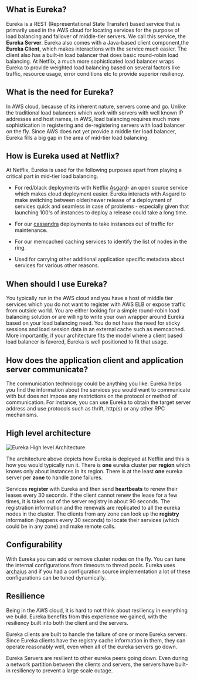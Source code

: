 ## What is Eureka?

Eureka is a REST (Representational State Transfer) based service that is primarily used in the AWS cloud for locating services for the purpose of load balancing and failover of middle-tier servers. We call this service, the **Eureka Server**. Eureka also comes with a Java-based client component,the **Eureka Client**, which makes interactions with the service much easier. The client also has a built-in load balancer that does basic round-robin load balancing. At Netflix, a much more sophisticated load balancer wraps Eureka to provide weighted load balancing based on several factors like traffic, resource usage, error conditions etc to provide superior resiliency.

## What is the need for Eureka?

In AWS cloud, because of its inherent nature, servers come and go. Unlike the traditional load balancers which work with servers with well known IP addresses and host names, in AWS, load balancing requires much more sophistication in registering and de-registering servers with load balancer on the fly. Since AWS does not yet provide a middle tier load balancer, Eureka fills a big gap in the area of mid-tier load balancing.

## How is Eureka used at Netflix?

At Netflix, Eureka is used for the following purposes apart from playing a critical part in mid-tier load balancing.

* For red/black deployments with Netflix [Asgard](https://github.com/Netflix/asgard)- an open source service which makes cloud deployment easier. Eureka interacts with Asgard to make switching between older/newer release of a deployment of services quick and seamless in case of problems - especially given that launching 100's of instances to deploy a release could take a long time.

* For our [cassandra](https://github.com/Netflix/Priam) deployments to take instances out of traffic for maintenance.

* For our memcached caching services to identify the list of nodes in the ring.

* Used for carrying other additional application specific metadata about services for various other reasons.

## When should I use Eureka?

You typically run in the AWS cloud and you have a host of middle tier services which you do not want to register with AWS ELB or expose traffic from outside world. You are either looking for a simple round-robin load balancing solution or are willing to write your own wrapper around Eureka based on your load balancing need. You do not have the need for sticky sessions and load session data in an external cache such as memcached. More importantly, if your architecture fits the model where a client based load balancer is favored, Eureka is well positioned to fit that usage.

## How does the application client and application server communicate? 

The communication technology could be anything you like. Eureka helps you find the information about the services you would want to communicate with but does not impose any restrictions on the protocol or method of communication. For instance, you can use Eureka to obtain the target server address and use protocols such as thrift, http(s) or any other RPC mechanisms.

## High level architecture

![Eureka High level Architecture](https://github.com/Netflix/eureka/raw/master/images/eureka_architecture.png)

The architecture above depicts how Eureka is deployed at Netflix and this is how you would typically run it. There is  **one** eureka cluster per **region** which knows only about instances in its region. There is at the least **one** eureka server per **zone** to handle zone failures.

Services **register** with Eureka and then send **heartbeats** to renew their leases every 30 seconds. If the client cannot renew the lease for a few times, it is taken out of the server registry in about 90 seconds. The registration information and the renewals are replicated to all the eureka nodes in the cluster. The clients from any zone can look up the **registry** information (happens every 30 seconds) to locate their services (which could be in any zone) and make remote calls.

## Configurability

With Eureka you can add or remove cluster nodes on the fly. You can tune the internal configurations from timeouts to thread pools. Eureka uses [archaius](https://github.com/Netflix/archaius) and if you had a configuration source implementation a lot of these configurations can be tuned dynamically.

## Resilience

Being in the AWS cloud, it is hard to not think about resiliency in everything we build. Eureka benefits from this experience we gained, with the resiliency built into both the client and the servers.

Eureka clients are built to handle the failure of one or more Eureka servers. Since Eureka clients have the registry cache information in them, they can operate reasonably well, even when all of the eureka servers go down.

Eureka Servers are resilient to other eureka peers going down. Even during a network partition between the clients and servers, the servers have built-in resiliency to prevent a large scale outage.
